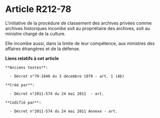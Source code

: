 # Article R212-78

L'initiative de la procédure de classement des archives privées comme archives historiques incombe soit au propriétaire des
archives, soit au ministre chargé de la culture.

Elle incombe aussi, dans la limite de leur compétence, aux ministres des affaires étrangères et de la défense.

**Liens relatifs à cet article**

	**Anciens textes**:

	  - Décret n°79-1040 du 3 décembre 1979 - art. 1 (Ab)

	**Créé par**:

	  - Décret n°2011-574 du 24 mai 2011  - art.

	**Codifié par**:

	  - Décret n°2011-574 du 24 mai 2011 Annexe - art.
